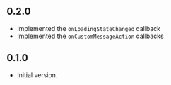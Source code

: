 ## 0.2.0

- Implemented the `onLoadingStateChanged` callback
- Implemented the `onCustomMessageAction` callbacks

## 0.1.0

- Initial version.

